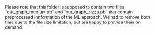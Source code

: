 Please note that this folder is supposed to contain two files "out_graph_medium.pb" and "out_graph_pizza.pb" that contain preprocessed innformation of the ML approach. We had to remove both files due to the file size limitation, but are happy to provide them on demand.